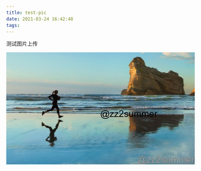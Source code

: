 ```yaml
---
title: test-pic
date: 2021-03-24 16:42:48
tags:
---
```


测试图片上传

![image-20210324164446197](test-pic/image-20210324164446197.png)